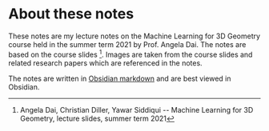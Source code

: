 # About these notes
These notes are my lecture notes on the Machine Learning for 3D Geometry course held in the summer term 2021 by Prof. Angela Dai. The notes are based on the course slides [^1]. Images are taken from the course slides and related research papers which are referenced in the notes.

The notes are written in [Obsidian markdown](https://obsidian.md/) and are best viewed in Obsidian.

[^1]: Angela Dai, Christian Diller, Yawar Siddiqui -- Machine Learning for 3D Geometry, lecture slides, summer term 2021